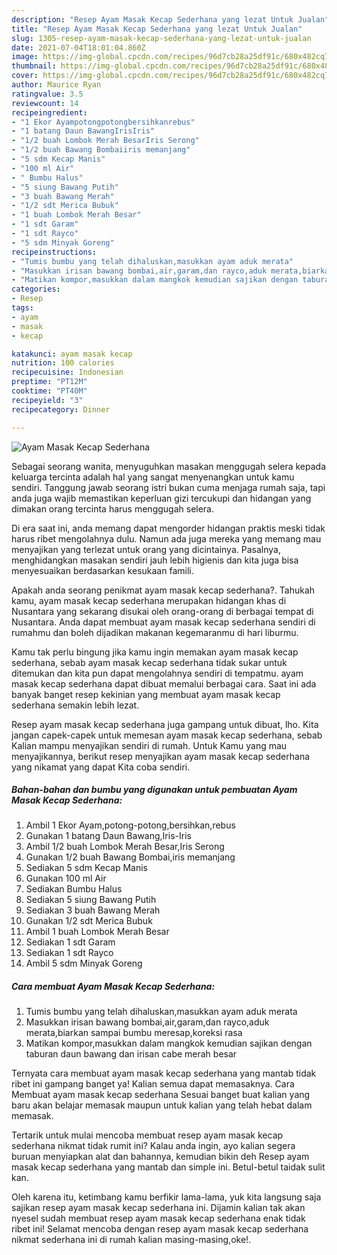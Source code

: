 ```yaml
---
description: "Resep Ayam Masak Kecap Sederhana yang lezat Untuk Jualan"
title: "Resep Ayam Masak Kecap Sederhana yang lezat Untuk Jualan"
slug: 1305-resep-ayam-masak-kecap-sederhana-yang-lezat-untuk-jualan
date: 2021-07-04T18:01:04.860Z
image: https://img-global.cpcdn.com/recipes/96d7cb28a25df91c/680x482cq70/ayam-masak-kecap-sederhana-foto-resep-utama.jpg
thumbnail: https://img-global.cpcdn.com/recipes/96d7cb28a25df91c/680x482cq70/ayam-masak-kecap-sederhana-foto-resep-utama.jpg
cover: https://img-global.cpcdn.com/recipes/96d7cb28a25df91c/680x482cq70/ayam-masak-kecap-sederhana-foto-resep-utama.jpg
author: Maurice Ryan
ratingvalue: 3.5
reviewcount: 14
recipeingredient:
- "1 Ekor Ayampotongpotongbersihkanrebus"
- "1 batang Daun BawangIrisIris"
- "1/2 buah Lombok Merah BesarIris Serong"
- "1/2 buah Bawang Bombaiiris memanjang"
- "5 sdm Kecap Manis"
- "100 ml Air"
- " Bumbu Halus"
- "5 siung Bawang Putih"
- "3 buah Bawang Merah"
- "1/2 sdt Merica Bubuk"
- "1 buah Lombok Merah Besar"
- "1 sdt Garam"
- "1 sdt Rayco"
- "5 sdm Minyak Goreng"
recipeinstructions:
- "Tumis bumbu yang telah dihaluskan,masukkan ayam aduk merata"
- "Masukkan irisan bawang bombai,air,garam,dan rayco,aduk merata,biarkan sampai bumbu meresap,koreksi rasa"
- "Matikan kompor,masukkan dalam mangkok kemudian sajikan dengan taburan daun bawang dan irisan cabe merah besar"
categories:
- Resep
tags:
- ayam
- masak
- kecap

katakunci: ayam masak kecap 
nutrition: 100 calories
recipecuisine: Indonesian
preptime: "PT12M"
cooktime: "PT40M"
recipeyield: "3"
recipecategory: Dinner

---
```



![Ayam Masak Kecap Sederhana](https://img-global.cpcdn.com/recipes/96d7cb28a25df91c/680x482cq70/ayam-masak-kecap-sederhana-foto-resep-utama.jpg)

Sebagai seorang wanita, menyuguhkan masakan menggugah selera kepada keluarga tercinta adalah hal yang sangat menyenangkan untuk kamu sendiri. Tanggung jawab seorang istri bukan cuma menjaga rumah saja, tapi anda juga wajib memastikan keperluan gizi tercukupi dan hidangan yang dimakan orang tercinta harus menggugah selera.

Di era  saat ini, anda memang dapat mengorder hidangan praktis meski tidak harus ribet mengolahnya dulu. Namun ada juga mereka yang memang mau menyajikan yang terlezat untuk orang yang dicintainya. Pasalnya, menghidangkan masakan sendiri jauh lebih higienis dan kita juga bisa menyesuaikan berdasarkan kesukaan famili. 



Apakah anda seorang penikmat ayam masak kecap sederhana?. Tahukah kamu, ayam masak kecap sederhana merupakan hidangan khas di Nusantara yang sekarang disukai oleh orang-orang di berbagai tempat di Nusantara. Anda dapat membuat ayam masak kecap sederhana sendiri di rumahmu dan boleh dijadikan makanan kegemaranmu di hari liburmu.

Kamu tak perlu bingung jika kamu ingin memakan ayam masak kecap sederhana, sebab ayam masak kecap sederhana tidak sukar untuk ditemukan dan kita pun dapat mengolahnya sendiri di tempatmu. ayam masak kecap sederhana dapat dibuat memalui berbagai cara. Saat ini ada banyak banget resep kekinian yang membuat ayam masak kecap sederhana semakin lebih lezat.

Resep ayam masak kecap sederhana juga gampang untuk dibuat, lho. Kita jangan capek-capek untuk memesan ayam masak kecap sederhana, sebab Kalian mampu menyajikan sendiri di rumah. Untuk Kamu yang mau menyajikannya, berikut resep menyajikan ayam masak kecap sederhana yang nikamat yang dapat Kita coba sendiri.

<!--inarticleads1-->

##### Bahan-bahan dan bumbu yang digunakan untuk pembuatan Ayam Masak Kecap Sederhana:

1. Ambil 1 Ekor Ayam,potong-potong,bersihkan,rebus
1. Gunakan 1 batang Daun Bawang,Iris-Iris
1. Ambil 1/2 buah Lombok Merah Besar,Iris Serong
1. Gunakan 1/2 buah Bawang Bombai,iris memanjang
1. Sediakan 5 sdm Kecap Manis
1. Gunakan 100 ml Air
1. Sediakan  Bumbu Halus
1. Sediakan 5 siung Bawang Putih
1. Sediakan 3 buah Bawang Merah
1. Gunakan 1/2 sdt Merica Bubuk
1. Ambil 1 buah Lombok Merah Besar
1. Sediakan 1 sdt Garam
1. Sediakan 1 sdt Rayco
1. Ambil 5 sdm Minyak Goreng




<!--inarticleads2-->

##### Cara membuat Ayam Masak Kecap Sederhana:

1. Tumis bumbu yang telah dihaluskan,masukkan ayam aduk merata
1. Masukkan irisan bawang bombai,air,garam,dan rayco,aduk merata,biarkan sampai bumbu meresap,koreksi rasa
1. Matikan kompor,masukkan dalam mangkok kemudian sajikan dengan taburan daun bawang dan irisan cabe merah besar




Ternyata cara membuat ayam masak kecap sederhana yang mantab tidak ribet ini gampang banget ya! Kalian semua dapat memasaknya. Cara Membuat ayam masak kecap sederhana Sesuai banget buat kalian yang baru akan belajar memasak maupun untuk kalian yang telah hebat dalam memasak.

Tertarik untuk mulai mencoba membuat resep ayam masak kecap sederhana nikmat tidak rumit ini? Kalau anda ingin, ayo kalian segera buruan menyiapkan alat dan bahannya, kemudian bikin deh Resep ayam masak kecap sederhana yang mantab dan simple ini. Betul-betul taidak sulit kan. 

Oleh karena itu, ketimbang kamu berfikir lama-lama, yuk kita langsung saja sajikan resep ayam masak kecap sederhana ini. Dijamin kalian tak akan nyesel sudah membuat resep ayam masak kecap sederhana enak tidak ribet ini! Selamat mencoba dengan resep ayam masak kecap sederhana nikmat sederhana ini di rumah kalian masing-masing,oke!.

